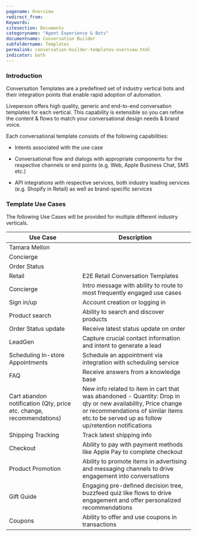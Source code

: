 ```yaml
---
pagename: Overview
redirect_from:
Keywords:
sitesection: Documents
categoryname: "Agent Experience & Bots"
documentname: Conversation Builder
subfoldername: Templates
permalink: conversation-builder-templates-overview.html
indicator: both
---
```


### Introduction

Conversation Templates are a predefined set of industry vertical bots and their integration points that enable rapid adoption of automation.

Liveperson offers high quality, generic and end-to-end conversation templates for each vertical. This capability is extensible so you can refine the content & flows to match your conversational design needs & brand voice.

Each conversational template consists of the following capabilities:

* Intents associated with the use case

* Conversational flow and dialogs with appropriate components for the respective channels or end points (e.g. Web, Apple Business Chat, SMS etc.)

* API integrations with respective services, both industry leading services (e.g. Shopify in Retail) as well as brand-specific services

### Template Use Cases

The following Use Cases will be provided for multiple different industry verticals. 

<table>
<thead>
<tr>
<th>Use Case</th>
<th>Description</th>
</tr>
</thead>
 <tbody><tr>
 <td>Tamara Mellon </td>
 <td></td>
 </tr>
 <tr>
 <td>Concierge</td>
 <td></td>
 </tr>
 <tr>
 <td>Order Status</td>
 <td></td>
 </tr>
 <tr>
 <td>Retail</td>
 <td>E2E Retail Conversation Templates</td>
 </tr>
 <tr>
 <td>Concierge</td>
 <td>Intro message with ability to route to most frequently engaged use cases</td>
 </tr>
 <tr>
 <td>Sign in/up</td>
 <td>Account creation or logging in</td>
 </tr>
 <tr>
 <td>Product search</td>
 <td>Ability to search and discover products</td>
 </tr>
 <tr>
 <td>Order Status update</td>
 <td>Receive latest status update on order</td>
 </tr>
 <tr>
 <td>LeadGen</td>
 <td>Capture crucial contact information and intent to generate a lead</td>
 </tr>
 <tr>
 <td>Scheduling In-store Appointments</td>
 <td>Schedule an appointment via integration with scheduling service</td>
 </tr>
 <tr>
 <td>FAQ</td>
 <td>Receive answers from a knowledge base</td>
 </tr>
 <tr>
 <td>Cart abandon notification (Qty, price etc. change, recommendations)</td>
 <td>New info related to item in cart that was abandoned - Quantity: Drop in qty or new availability, Price change or recommendations of similar items etc.to be served up as follow up/retention notifications</td>
 </tr>
 <tr>
 <td>Shipping Tracking</td>
 <td>Track latest shipping info</td>
 </tr>
 <tr>
 <td>Checkout</td>
 <td>Ability to pay with payment methods like Apple Pay to complete checkout</td>
 </tr>
 <tr>
 <td>Product Promotion</td>
 <td>Ability to promote items in advertising and messaging channels to drive engagement into conversations</td>
 </tr>
 <tr>
 <td>Gift Guide</td>
 <td>Engaging pre-defined decision tree, buzzfeed quiz like flows to drive engagement and offer personalized recommendations</td>
 </tr>
 <tr>
 <td>Coupons</td>
 <td>Ability to offer and use coupons in transactions</td>
 </tr>
 </tbody>
</table>